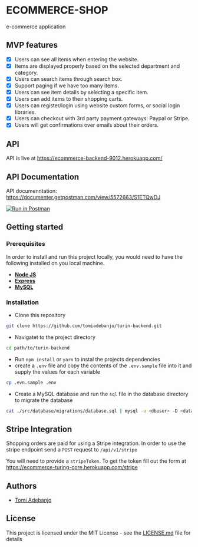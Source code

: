 # ECOMMERCE-SHOP

e-commerce application

## MVP features

* [x] Users can see all items when entering the website.
* [x] Items are displayed properly based on the selected department and category.
* [x] Users can search items through search box.
* [x] Support paging if we have too many items.
* [x] Users can see item details by selecting a specific item.
* [x] Users can add items to their shopping carts.
* [x] Users can register/login using website custom forms, or social login libraries.
* [x] Users can checkout with 3rd party payment gateways: Paypal or Stripe.
* [x] Users will get confirmations over emails about their orders.

## API

API is live at https://ecommerce-backend-9012.herokuapp.com/


## API Documentation

API documenntation: https://documenter.getpostman.com/view/5572663/S1ETQwDJ

[![Run in Postman](https://run.pstmn.io/button.svg)](https://app.getpostman.com/run-collection/ab45639974f498a3866e)

## Getting started

### Prerequisites

In order to install and run this project locally, you would need to have the following installed on you local machine.

* [**Node JS**](https://nodejs.org/en/)
* [**Express**](https://expressjs.com/)
* [**MySQL**](https://www.mysql.com/downloads/)

### Installation

* Clone this repository

```sh
git clone https://github.com/tomiadebanjo/turin-backend.git
```

* Navigatet to the project directory

```sh
cd path/to/turin-backend

```

* Run `npm install` or `yarn` to instal the projects dependencies
* create a `.env` file and copy the contents of the `.env.sample` file into it and supply the values for each variable

```sh
cp .evn.sample .env
```

* Create a MySQL database and run the `sql` file in the database directory to migrate the database

```sh
cat ./src/database/migrations/database.sql | mysql -u <dbuser> -D <databasename> -p
```

## Stripe Integration

Shopping orders are paid for using a Stripe integration. In order to use the stripe endpoint send a `POST` request to `/api/v1/stripe`

You will need to provide a `stripeToken`. To get the token fill out the form at https://ecommerce-turing-core.herokuapp.com/stripe

## Authors

* [Tomi Adebanjo](https://github.com/tomiadebanjo)

## License

This project is licensed under the MIT License - see the [LICENSE.md](LICENSE.md) file for details
